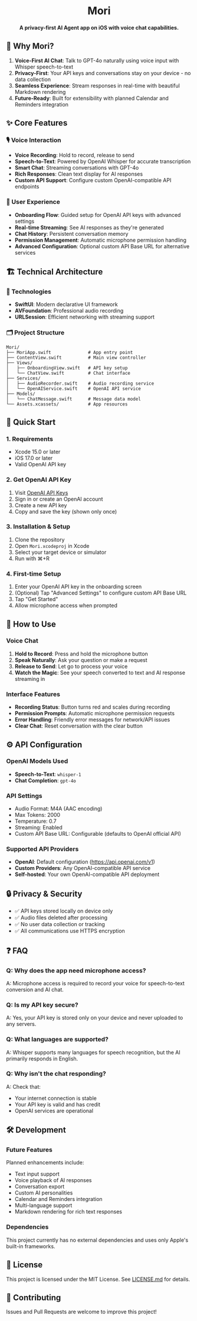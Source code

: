 <h1 align="center"> Mori </h1>

<h4 align="center">
    A privacy-first AI Agent app on iOS with voice chat capabilities.
</h4>

## 🤔 Why Mori?

1. **Voice-First AI Chat**: Talk to GPT-4o naturally using voice input with Whisper speech-to-text
2. **Privacy-First**: Your API keys and conversations stay on your device - no data collection
3. **Seamless Experience**: Stream responses in real-time with beautiful Markdown rendering
4. **Future-Ready**: Built for extensibility with planned Calendar and Reminders integration

## ✨ Core Features

### 🎙️ Voice Interaction
- **Voice Recording**: Hold to record, release to send
- **Speech-to-Text**: Powered by OpenAI Whisper for accurate transcription
- **Smart Chat**: Streaming conversations with GPT-4o
- **Rich Responses**: Clean text display for AI responses
- **Custom API Support**: Configure custom OpenAI-compatible API endpoints

### 🚀 User Experience
- **Onboarding Flow**: Guided setup for OpenAI API keys with advanced settings
- **Real-time Streaming**: See AI responses as they're generated
- **Chat History**: Persistent conversation memory
- **Permission Management**: Automatic microphone permission handling
- **Advanced Configuration**: Optional custom API Base URL for alternative services

## 🏗️ Technical Architecture

### 📱 Technologies
- **SwiftUI**: Modern declarative UI framework
- **AVFoundation**: Professional audio recording
- **URLSession**: Efficient networking with streaming support

### 🗂️ Project Structure
```
Mori/
├── MoriApp.swift              # App entry point
├── ContentView.swift          # Main view controller
├── Views/
│   ├── OnboardingView.swift   # API key setup
│   └── ChatView.swift         # Chat interface
├── Services/
│   ├── AudioRecorder.swift    # Audio recording service
│   └── OpenAIService.swift    # OpenAI API service
├── Models/
│   └── ChatMessage.swift      # Message data model
└── Assets.xcassets/           # App resources
```

## 🚀 Quick Start

### 1. Requirements
- Xcode 15.0 or later
- iOS 17.0 or later
- Valid OpenAI API key

### 2. Get OpenAI API Key
1. Visit [OpenAI API Keys](https://platform.openai.com/api-keys)
2. Sign in or create an OpenAI account
3. Create a new API key
4. Copy and save the key (shown only once)

### 3. Installation & Setup
1. Clone the repository
2. Open `Mori.xcodeproj` in Xcode
3. Select your target device or simulator
4. Run with ⌘+R

### 4. First-time Setup
1. Enter your OpenAI API key in the onboarding screen
2. (Optional) Tap "Advanced Settings" to configure custom API Base URL
3. Tap "Get Started"
4. Allow microphone access when prompted

## 💬 How to Use

### Voice Chat
1. **Hold to Record**: Press and hold the microphone button
2. **Speak Naturally**: Ask your question or make a request
3. **Release to Send**: Let go to process your voice
4. **Watch the Magic**: See your speech converted to text and AI response streaming in

### Interface Features
- **Recording Status**: Button turns red and scales during recording
- **Permission Prompts**: Automatic microphone permission requests
- **Error Handling**: Friendly error messages for network/API issues
- **Clear Chat**: Reset conversation with the clear button

## ⚙️ API Configuration

### OpenAI Models Used
- **Speech-to-Text**: `whisper-1`
- **Chat Completion**: `gpt-4o`

### API Settings
- Audio Format: M4A (AAC encoding)
- Max Tokens: 2000
- Temperature: 0.7
- Streaming: Enabled
- Custom API Base URL: Configurable (defaults to OpenAI official API)

### Supported API Providers
- **OpenAI**: Default configuration (https://api.openai.com/v1)
- **Custom Providers**: Any OpenAI-compatible API service
- **Self-hosted**: Your own OpenAI-compatible API deployment

## 🔒 Privacy & Security

- ✅ API keys stored locally on device only
- ✅ Audio files deleted after processing
- ✅ No user data collection or tracking
- ✅ All communications use HTTPS encryption

## ❓ FAQ

### Q: Why does the app need microphone access?
A: Microphone access is required to record your voice for speech-to-text conversion and AI chat.

### Q: Is my API key secure?
A: Yes, your API key is stored only on your device and never uploaded to any servers.

### Q: What languages are supported?
A: Whisper supports many languages for speech recognition, but the AI primarily responds in English.

### Q: Why isn't the chat responding?
A: Check that:
- Your internet connection is stable
- Your API key is valid and has credit
- OpenAI services are operational

## 🛠️ Development

### Future Features
Planned enhancements include:
- Text input support
- Voice playback of AI responses
- Conversation export
- Custom AI personalities
- Calendar and Reminders integration
- Multi-language support
- Markdown rendering for rich text responses

### Dependencies
This project currently has no external dependencies and uses only Apple's built-in frameworks.

## 📄 License

This project is licensed under the MIT License. See [LICENSE.md](LICENSE.md) for details.

## 🤝 Contributing

Issues and Pull Requests are welcome to improve this project!

